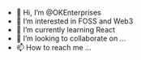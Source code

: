 - 👋 Hi, I’m @OKEnterprises
- 👀 I’m interested in FOSS and Web3
- 🌱 I’m currently learning React
- 💞️ I’m looking to collaborate on ...
- 📫 How to reach me ...

<!---
OKEnterprises/OKEnterprises is a ✨ special ✨ repository because its `README.md` (this file) appears on your GitHub profile.
You can click the Preview link to take a look at your changes.
--->
